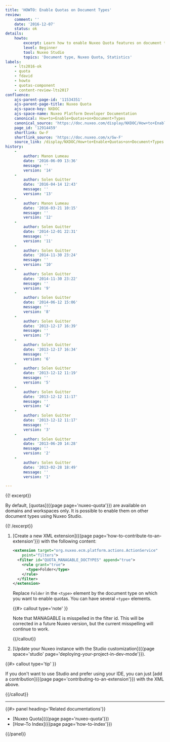 ```yaml
---
title: 'HOWTO: Enable Quotas on Document Types'
review:
    comment: ''
    date: '2016-12-07'
    status: ok
details:
    howto:
        excerpt: Learn how to enable Nuxeo Quota features on document types other than domains and workspaces.
        level: Beginner
        tool: Nuxeo Studio
        topics: 'Document type, Nuxeo Quota, Statistics'
labels:
    - lts2016-ok
    - quota
    - fdavid
    - howto
    - quotas-component
    - content-review-lts2017
confluence:
    ajs-parent-page-id: '11534351'
    ajs-parent-page-title: Nuxeo Quota
    ajs-space-key: NXDOC
    ajs-space-name: Nuxeo Platform Developer Documentation
    canonical: How+to+Enable+Quotas+on+Document+Types
    canonical_source: 'https://doc.nuxeo.com/display/NXDOC/How+to+Enable+Quotas+on+Document+Types'
    page_id: '12914459'
    shortlink: Gw-F
    shortlink_source: 'https://doc.nuxeo.com/x/Gw-F'
    source_link: /display/NXDOC/How+to+Enable+Quotas+on+Document+Types
history:
    -
        author: Manon Lumeau
        date: '2016-06-09 13:36'
        message: ''
        version: '14'
    -
        author: Solen Guitter
        date: '2016-04-14 12:43'
        message: ''
        version: '13'
    -
        author: Manon Lumeau
        date: '2016-03-21 10:15'
        message: ''
        version: '12'
    -
        author: Solen Guitter
        date: '2014-12-01 22:31'
        message: ''
        version: '11'
    -
        author: Solen Guitter
        date: '2014-11-30 23:24'
        message: ''
        version: '10'
    -
        author: Solen Guitter
        date: '2014-11-30 23:22'
        message: ''
        version: '9'
    -
        author: Solen Guitter
        date: '2014-06-12 15:06'
        message: ''
        version: '8'
    -
        author: Solen Guitter
        date: '2013-12-17 16:39'
        message: ''
        version: '7'
    -
        author: Solen Guitter
        date: '2013-12-17 16:34'
        message: ''
        version: '6'
    -
        author: Solen Guitter
        date: '2013-12-12 11:19'
        message: ''
        version: '5'
    -
        author: Solen Guitter
        date: '2013-12-12 11:17'
        message: ''
        version: '4'
    -
        author: Solen Guitter
        date: '2013-12-12 11:17'
        message: ''
        version: '3'
    -
        author: Solen Guitter
        date: '2013-06-20 14:28'
        message: ''
        version: '2'
    -
        author: Solen Guitter
        date: '2013-02-28 18:49'
        message: ''
        version: '1'

---
```

{{! excerpt}}

By default, [quotas]({{page page='nuxeo-quota'}}) are available on domains and workspaces only. It is possible to enable them on other document types using Nuxeo Studio.

{{! /excerpt}}

1.  [Create a new XML extension]({{page page='how-to-contribute-to-an-extension'}}) with the following content:

    ```xml
    <extension target="org.nuxeo.ecm.platform.actions.ActionService"
        point="filters">
      <filter id="QUOTA_MANAGABLE_DOCTYPES" append="true">
        <rule grant="true">
          <type>Folder</type>
        </rule>
      </filter>
    </extension>
    ```

    Replace `Folder` in the `<type>` element by the document type on which you want to enable quotas. You can have several `<type>` elements.

    {{#> callout type='note' }}

    Note that MANAGABLE is misspelled in the filter id. This will be corrected in a future Nuxeo version, but the current misspelling will continue to work.

    {{/callout}}


2.  [Update your Nuxeo instance with the Studio customization]({{page space='studio' page='deploying-your-project-in-dev-mode'}}).

{{#> callout type='tip' }}

If you don't want to use Studio and prefer using your IDE, you can just [add a contribution]({{page page='contributing-to-an-extension'}}) with the XML above.

{{/callout}}


* * *

<div class="row" data-equalizer data-equalize-on="medium"><div class="column medium-6">{{#> panel heading='Related documentations'}}

- [Nuxeo Quota]({{page page='nuxeo-quota'}})
- [How-To Index]({{page page='how-to-index'}})

{{/panel}}</div><div class="column medium-6">

&nbsp;

</div></div>
